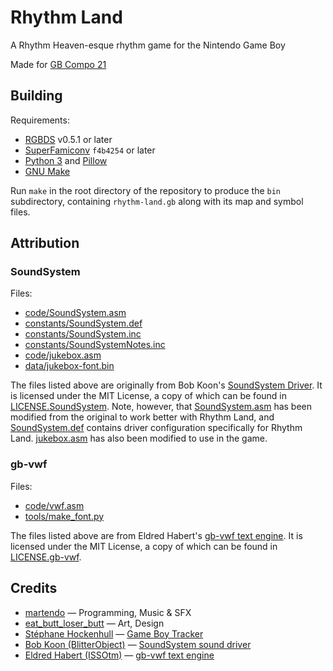# Rhythm Land
A Rhythm Heaven-esque rhythm game for the Nintendo Game Boy

Made for [GB Compo 21](https://itch.io/jam/gbcompo21)

## Building
Requirements:
- [RGBDS][rgbds] v0.5.1 or later
- [SuperFamiconv][superfamiconv] `f4b4254` or later
- [Python 3][python3] and [Pillow][pillow]
- [GNU Make][make]

[rgbds]: https://github.com/gbdev/rgbds
[superfamiconv]: https://github.com/Optiroc/SuperFamiconv
[python3]: https://www.python.org
[pillow]: https://python-pillow.org
[make]: https://www.gnu.org/software/make

Run `make` in the root directory of the repository to produce the `bin`
subdirectory, containing `rhythm-land.gb` along with its map and symbol
files.

## Attribution
### SoundSystem
Files:
- [code/SoundSystem.asm](/code/SoundSystem.asm)
- [constants/SoundSystem.def](/constants/SoundSystem.def)
- [constants/SoundSystem.inc](/constants/SoundSystem.inc)
- [constants/SoundSystemNotes.inc](/constants/SoundSystemNotes.inc)
- [code/jukebox.asm](/code/jukebox.asm)
- [data/jukebox-font.bin](/data/jukebox-font.bin)

The files listed above are originally from Bob Koon's [SoundSystem
Driver][soundsystem-versionused]. It is licensed under the MIT License, a copy of
which can be found in [LICENSE.SoundSystem](/LICENSE.SoundSystem). Note,
however, that [SoundSystem.asm](/code/SoundSystem.asm) has been modified
from the original to work better with Rhythm Land, and
[SoundSystem.def](/constants/SoundSystem.def) contains driver
configuration specifically for Rhythm Land. [jukebox.asm](/code/jukebox.asm)
has also been modified to use in the game.

<!-- [soundsystem-versionused]: https://github.com/BlitterObjectBob/GBSoundSystem/tree/a8468d766b1f32fa31ab206f291bc71d3c5b133e -->
[soundsystem-versionused]: https://github.com/gb-archive/GBSoundSystem/tree/a8468d766b1f32fa31ab206f291bc71d3c5b133e

### gb-vwf
Files:
- [code/vwf.asm](/code/vwf.asm)
- [tools/make_font.py](/tools/make_font.py)

The files listed above are from Eldred Habert's [gb-vwf text
engine][gb-vwf-versionused]. It is licensed under the MIT License, a copy of which
can be found in [LICENSE.gb-vwf](/LICENSE.gb-vwf).

[gb-vwf-versionused]: https://github.com/ISSOtm/gb-vwf/tree/08c9305b1a2455b30e8441198fa42581f39ea880

## Credits
- [martendo][martendo] &mdash; Programming, Music &amp; SFX
- [eat_butt_loser_butt][eat_butt_loser_butt] &mdash; Art, Design
- [St&eacute;phane Hockenhull][rv6502] &mdash; [Game Boy Tracker][gb-tracker]
- [Bob Koon (BlitterObject)][blitterobject] &mdash; [SoundSystem sound driver][soundsystem]
- [Eldred Habert (ISSOtm)][issotm] &mdash; [gb-vwf text engine][gb-vwf]

[martendo]: https://github.com/martendo
[eat_butt_loser_butt]: https://github.com/Eat-butt-loser-butt
[rv6502]: https://rv6502.ca
[blitterobject]: https://github.com/BlitterObjectBob
[issotm]: https://eldred.fr
[gb-tracker]: https://rv6502.ca/wiki/index.php?title=Game_Boy_Tracker
<!-- [soundsystem]: https://github.com/BlitterObjectBob/GBSoundSystem -->
[soundsystem]: https://github.com/gb-archive/GBSoundSystem
[gb-vwf]: https://github.com/ISSOtm/gb-vwf
